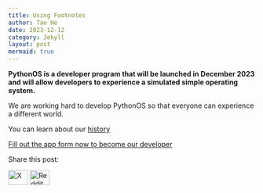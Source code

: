 ```yaml
---
title: Using Footnotes
author: Tao He
date: 2023-12-12
category: Jekyll
layout: post
mermaid: true
---
```


__PythonOS is a developer program that will be launched in December 2023 and will allow developers to experience a simulated simple operating system.__

We are working hard to develop PythonOS so that everyone can experience a different world.

You can learn about our [history](https://www.xyehr.cn/#timeline)

[Fill out the app form now to become our developer](https://airtable.com/app4kvVeOe2p7NIIf/pagTgearHfOHwZDOk/form)

Share this post:

<p align="left">
<a href="https://x.com/" target="blank"><img src="https://upload.wikimedia.org/wikipedia/commons/6/6f/Logo_of_Twitter.svg" height="30" width="40" alt="X"></a>
<a href="https://reddit.com/" target="blank"><img src="https://www.svgrepo.com/show/354270/reddit-icon.svg" height="30" width="40" alt="Reddit"></a>
</p>
